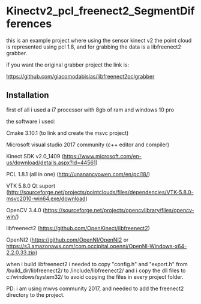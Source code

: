 # Kinectv2_pcl_freenect2_SegmentDifferences
this is an example project where using the sensor kinect v2 the point cloud is represented using  pcl 1.8,
 and for grabbing the data is a libfreenect2 grabber.
 
if you want the original grabber project the link is:
 
https://github.com/giacomodabisias/libfreenect2pclgrabber


## Installation 

first of all i used a i7 processor with 8gb of ram and windows 10 pro

the software i used:

Cmake 3.10.1 (to link and create the msvc project)

Microsoft visual studio 2017 community (c++ editor and compiler)

Kinect SDK v2.0_1409 (https://www.microsoft.com/en-us/download/details.aspx?id=44561)

PCL 1.8.1 (all in one) (http://unanancyowen.com/en/pcl18/)

VTK 5.8.0 Qt suport (http://sourceforge.net/projects/pointclouds/files/dependencies/VTK-5.8.0-msvc2010-win64.exe/download)

OpenCV 3.4.0 (https://sourceforge.net/projects/opencvlibrary/files/opencv-win/)

libfreenect2 (https://github.com/OpenKinect/libfreenect2)

OpenNI2 (https://github.com/OpenNI/OpenNI2 or 
			https://s3.amazonaws.com/com.occipital.openni/OpenNI-Windows-x64-2.2.0.33.zip)


when i build libfreenect2 i needed to copy "config.h" and "export.h" from /build_dir/libfreenect2/ to /include/libfreenect2/
and i copy the dll files to c:/windows/system32/ to avoid copying the files in every project folder.

PD: i am using mwvs community 2017, and needed to add the freenect2 directory to the project.
